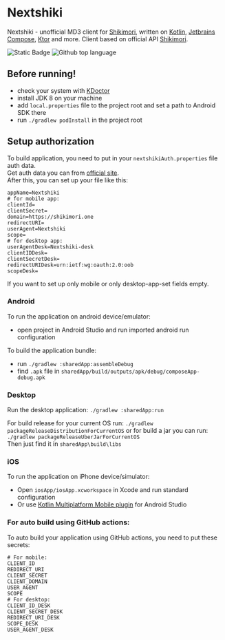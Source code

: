 # Nextshiki

Nextshiki - unofficial MD3 client for [Shikimori](https://shikimori.one), written
on [Kotlin](https://kotlinlang.org),
[Jetbrains Compose](https://jetbrains.com/lp/compose-multiplatform/), [Ktor](https://ktor.io/)
and more.
Client based on official API [Shikimori](https://shikimori.one/api/doc).

![Static Badge](https://img.shields.io/badge/RecodeLiner-Nextshiki_CM-blue)
![Github top language](https://img.shields.io/github/languages/top/RecodeLiner/Nextshiki-CM)

## Before running!

- check your system with [KDoctor](https://github.com/Kotlin/kdoctor)
- install JDK 8 on your machine
- add `local.properties` file to the project root and set a path to Android SDK there
- run `./gradlew podInstall` in the project root

## Setup authorization

To build application, you need to put in your `nextshikiAuth.properties` file auth data.  
Get auth data you can from [official site](https://shikimori.me/oauth/applications).  
After this, you can set up your file like this:

```properties
appName=Nextshiki
# for mobile app:
clientId=
clientSecret=
domain=https://shikimori.one
redirectURI=
userAgent=Nextshiki
scope=
# for desktop app:
userAgentDesk=Nextshiki-desk
clientIDDesk=
clientSecretDesk=
redirectURIDesk=urn:ietf:wg:oauth:2.0:oob
scopeDesk=
```

If you want to set up only mobile or only desktop-app-set fields empty.

### Android

To run the application on android device/emulator:

- open project in Android Studio and run imported android run configuration

To build the application bundle:

- run `./gradlew :sharedApp:assembleDebug`
- find `.apk` file in `sharedApp/build/outputs/apk/debug/composeApp-debug.apk`

### Desktop

Run the desktop application: `./gradlew :sharedApp:run`

For build release for your current OS run: `./gradlew packageReleaseDistributionForCurrentOS`
or for build a jar you can run: `./gradlew packageReleaseUberJarForCurrentOS`  
Then just find it in `sharedApp\build\libs`

### iOS

To run the application on iPhone device/simulator:

- Open `iosApp/iosApp.xcworkspace` in Xcode and run standard configuration
- Or
  use [Kotlin Multiplatform Mobile plugin](https://plugins.jetbrains.com/plugin/14936-kotlin-multiplatform-mobile)
  for Android Studio

### For auto build using GitHub actions:

To auto build your application using GitHub actions, you need to put these secrets:

```gitexclude
# For mobile:
CLIENT_ID
REDIRECT_URI
CLIENT_SECRET
CLIENT_DOMAIN
USER_AGENT
SCOPE
# For desktop:
CLIENT_ID_DESK
CLIENT_SECRET_DESK
REDIRECT_URI_DESK
SCOPE_DESK
USER_AGENT_DESK
```